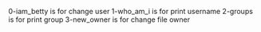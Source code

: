 0-iam_betty is for change user
1-who_am_i is for print username
2-groups is for print group
3-new_owner is for change file owner
